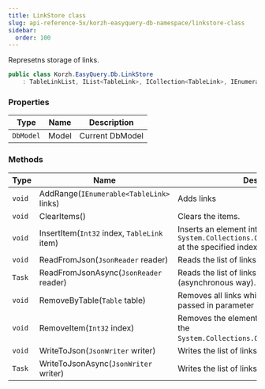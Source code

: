 ```yaml
---
title: LinkStore class
slug: api-reference-5x/korzh-easyquery-db-namespace/linkstore-class
sidebar:
  order: 100
---
```


Represetns storage of links.
```csharp
public class Korzh.EasyQuery.Db.LinkStore
    : TableLinkList, IList<TableLink>, ICollection<TableLink>, IEnumerable<TableLink>, IEnumerable, IList, ICollection, IReadOnlyList<TableLink>, IReadOnlyCollection<TableLink>

```

### Properties

| Type | Name | Description | 
| --- | --- | --- | 
| `DbModel` | Model | Current DbModel | 


### Methods

| Type | Name | Description | 
| --- | --- | --- | 
| `void` | AddRange(`IEnumerable<TableLink>` links) | Adds links | 
| `void` | ClearItems() | Clears the items. | 
| `void` | InsertItem(`Int32` index, `TableLink` item) | Inserts an element into the `System.Collections.ObjectModel.Collection'1` at the specified index. | 
| `void` | ReadFromJson(`JsonReader` reader) | Reads the list of links from JSON. | 
| `Task` | ReadFromJsonAsync(`JsonReader` reader) | Reads the list of links from JSON (asynchronous way). | 
| `void` | RemoveByTable(`Table` table) | Removes all links which contain the table passed in parameter | 
| `void` | RemoveItem(`Int32` index) | Removes the element at the specified index of the `System.Collections.ObjectModel.Collection'1`. | 
| `void` | WriteToJson(`JsonWriter` writer) | Writes the list of linksto JSON. | 
| `Task` | WriteToJsonAsync(`JsonWriter` writer) | Writes the list of linksto JSON. |
